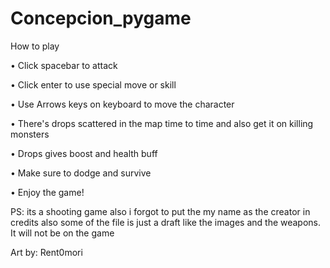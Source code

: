 # Concepcion_pygame
How to play

• Click spacebar to attack 

• Click enter to use special move or skill 

• Use Arrows keys on keyboard to move the character 

• There's drops scattered in the map time to time and also get it on killing monsters 

• Drops gives boost and health buff 

• Make sure to dodge and survive 

• Enjoy the game!


PS:
its a shooting game also i forgot to put the my name as the creator in credits 
also some of the file is just a draft like the images and the weapons. It will not be on the game 

Art by: Rent0mori


